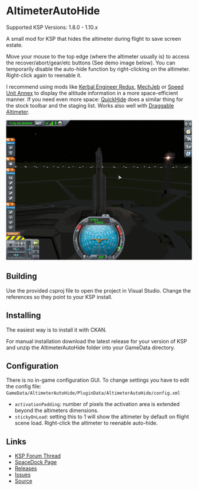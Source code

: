 # AltimeterAutoHide

Supported KSP Versions: 1.8.0 - 1.10.x

A small mod for KSP that hides the altimeter during flight to save screen estate.

Move your mouse to the top edge (where the altimeter usually is) to access the recover/abort/gear/etc buttons (See demo image below).
You can temporarily disable the auto-hide function by right-clicking on the altimeter. Right-click again to reenable it.

I recommend using mods like [Kerbal Engineer Redux](https://github.com/jrbudda/KerbalEngineer), [MechJeb](https://github.com/MuMech/MechJeb2) or [Speed Unit Annex](https://forum.kerbalspaceprogram.com/index.php?/topic/169611-*) to display the altitude information in a more space-efficient manner. If you need even more space: [QuickHide](https://forum.kerbalspaceprogram.com/index.php?/topic/174445-*) does a similar thing for the stock toolbar and the staging list.
Works also well with [Draggable Altimeter](https://github.com/andrew-vant/dragalt).

![usage example](https://raw.githubusercontent.com/todi/AltimeterAutoHide/master/demo.gif)

## Building

Use the provided csproj file to open the project in Visual Studio. Change the references so they point to your KSP install.

## Installing

The easiest way is to install it with CKAN.

For manual installation download the latest release for your version of KSP and unzip the AltimeterAutoHide folder into your GameData directory.

## Configuration

There is no in-game configuration GUI. To change settings you have to edit the config file:
```GameData/AltimeterAutoHide/PluginData/AltimeterAutoHide/config.xml```

 - `activationPadding`: number of pixels the activation area is extended beyond the altimeters dimensions.
 - `stickyOnLoad`: setting this to 1 will show the altimeter by default on flight scene load. Right-click the altimeter to reenable auto-hide. 

## Links

 - [KSP Forum Thread](https://forum.kerbalspaceprogram.com/index.php?/topic/197164-*/)
 - [SpaceDock Page](https://spacedock.info/mod/2541/AltimeterAutoHide)
 - [Releases](https://github.com/todi/AltimeterAutoHide/releases)
 - [Issues](https://github.com/todi/AltimeterAutoHide/issues)
 - [Source](https://github.com/todi/AltimeterAutoHide)
